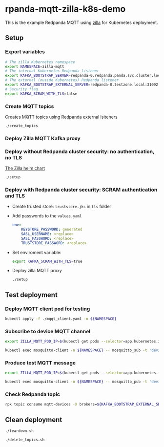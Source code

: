 # rpanda-mqtt-zilla-k8s-demo

This is the example Redpanda MQTT using [zilla](https://github.com/aklivity/zilla) for Kubernetes deployment.

## Setup

### Export variables

```bash
# The zilla Kubernetes namespace
export NAMESPACE=zilla-mqtt
# The internal Kubernetes Redpanda listener
export KAFKA_BOOTSTRAP_SERVER=redpanda-0.redpanda.panda.svc.cluster.local:9093
# The external (ouside Kubernetes) Redpanda listener
export KAFKA_BOOTSTRAP_EXTERNAL_SERVER=redpanda-0.testzone.local:31092
# Security flag
export KAFKA_SCRAM_WITH_TLS=false
```

### Create MQTT topics

Creates MQTT topics using Redpanda external lsiteners

```bash
./create_topics
```

### Deploy Zilla MQTT Kafka proxy

### Deploy without Redpanda cluster security: no authentication, no TLS

[The Zilla helm chart](https://github.com/aklivity/zilla/tree/main/cloud/helm-chart/src/main/helm/zilla)

```bash
./setup
```

### Deploy with Redpanda cluster security: SCRAM authentication and TLS

* Create trusted store: `truststore.jks` in `tls` folder
* Add passwords to the `values.yaml`

    ```yaml
    env:
        KEYSTORE_PASSWORD: generated
        SASL_USERNAME: <replace>
        SASL_PASSWORD: <replace>
        TRUSTSTORE_PASSWORD: <replace>
    ```

* Set enviroment variable:

    ```bash
    export KAFKA_SCRAM_WITH_TLS=true
    ```

* Deploy zilla MQTT proxy

    ```bash
    ./setup
    ```

## Test deployment

### Deploy MQTT client pod for testing

```bash
kubectl apply -f ./mqqt_client.yaml -n ${NAMESPACE}
```

### Subscribe to device MQTT channel

```bash
export ZILLA_MQTT_POD_IP=$(kubectl get pods --selector=app.kubernetes.io/name=zilla -o jsonpath='{range .items[*]}{.status.podIP}{"\n"}{end}' -n ${NAMESPACE})

kubectl exec mosquitto-client -n ${NAMESPACE} -- mosquitto_sub -t 'device/01' -d -p 7183 -h ${ZILLA_MQTT_POD_IP}  -V '5'
```

### Produce test MQTT message

```bash
export ZILLA_MQTT_POD_IP=$(kubectl get pods --selector=app.kubernetes.io/name=zilla -o jsonpath='{range .items[*]}{.status.podIP}{"\n"}{end}' -n ${NAMESPACE})

kubectl exec mosquitto-client -n ${NAMESPACE} -- mosquitto_pub -t 'device/01' -d -p 7183 -h ${ZILLA_MQTT_POD_IP}  -V '5'  -m 'Hello-1' 
```

### Check Redpanda topic

```bash
rpk topic consume mqtt-devices -X brokers=${KAFKA_BOOTSTRAP_EXTERNAL_SERVER}

```

## Clean deployment

```bash
./teardown.sh
```

```bash
./delete_topics.sh
```

